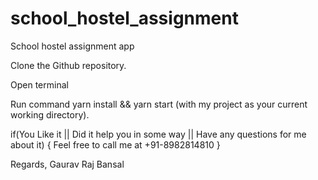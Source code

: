 # school_hostel_assignment
School hostel assignment app

Clone the Github repository.

Open terminal

Run command yarn install && yarn start (with my project as your current working directory).

if(You Like it || Did it help you in some way || Have any questions for me about it) {
    Feel free to call me at +91-8982814810
}

Regards, Gaurav Raj Bansal

